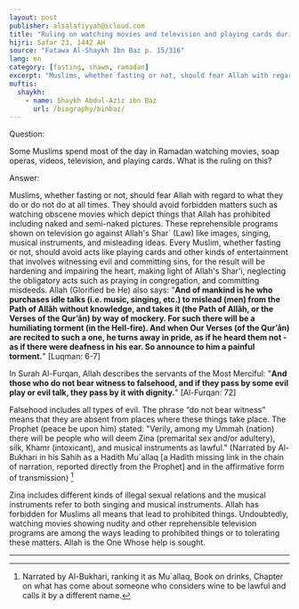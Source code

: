```yaml
---
layout: post
publisher: alsalafiyyah@icloud.com
title: "Ruling on watching movies and television and playing cards during the daytime in Ramadan"
hijri: Safar 23, 1442 AH
source: "Fatawa Al-Shaykh Ibn Baz p. 15/316"
lang: en
category: [fasting, shawm, ramadan]
excerpt: "Muslims, whether fasting or not, should fear Allah with regard to what they do or do not do at all times. They should avoid forbidden matters such as watching obscene movies which depict things that Allah has prohibited including naked and semi-naked pictures."
muftis:
  shaykh: 
    - name: Shaykh Abdul-Aziz ibn Baz
      url: /biography/binbaz/
---
```


Question: 

Some Muslims spend most of the day in Ramadan watching movies, soap operas, videos, television, and playing cards. What is the ruling on this? 

Answer:

Muslims, whether fasting or not, should fear Allah with regard to what they do or do not do at all times. They should avoid forbidden matters such as watching obscene movies which depict things that Allah has prohibited including naked and semi-naked pictures. These reprehensible programs shown on television go against Allah's Shar` (Law) like images, singing, musical instruments, and misleading ideas. Every Muslim, whether fasting or not, should avoid acts like playing cards and other kinds of entertainment that involves witnessing evil and committing sins, for the result will be hardening and impairing the heart, making light of Allah's Shar'i, neglecting the obligatory acts such as praying in congregation, and committing misdeeds. Allah (Glorified be He) also says: "**And of mankind is he who purchases idle talks (i.e. music, singing, etc.) to mislead (men) from the Path of Allâh without knowledge, and takes it (the Path of Allâh, or the Verses of the Qur’ân) by way of mockery. For such there will be a humiliating torment (in the Hell-fire). And when Our Verses (of the Qur’ân) are recited to such a one, he turns away in pride, as if he heard them not - as if there were deafness in his ear. So announce to him a painful torment.**" [Luqman: 6-7]

In Surah Al-Furqan, Allah describes the servants of the Most Merciful: "**And those who do not bear witness to falsehood, and if they pass by some evil play or evil talk, they pass by it with dignity.**" [Al-Furqan: 72]

Falsehood includes all types of evil. The phrase “do not bear witness” means that they are absent from places where these things take place. The Prophet (peace be upon him) stated: "Verily, among my Ummah (nation) there will be people who will deem Zina (premarital sex and/or adultery), silk, Khamr (intoxicant), and musical instruments as lawful." (Narrated by Al-Bukhari in his Sahih as a Hadith Mu`allaq [a Hadith missing link in the chain of narration, reported directly from the Prophet] and in the affirmative form of transmission) [^1]

Zina includes different kinds of illegal sexual relations and the musical instruments refer to both singing and musical instruments. Allah has forbidden for Muslims all means that lead to prohibited things. Undoubtedly, watching movies showing nudity and other reprehensible television programs are among the ways leading to prohibited things or to tolerating these matters. Allah is the One Whose help is sought. 

---

[^1]: Narrated by Al-Bukhari, ranking it as Mu`allaq, Book on drinks, Chapter on what has come about someone who considers wine to be lawful and calls it by a different name.
